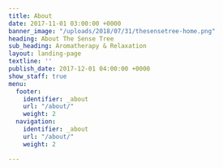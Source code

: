 ```yaml
---
title: About
date: 2017-11-01 03:00:00 +0000
banner_image: "/uploads/2018/07/31/thesensetree-home.png"
heading: About The Sense Tree
sub_heading: Aromatherapy & Relaxation
layout: landing-page
textline: ''
publish_date: 2017-12-01 04:00:00 +0000
show_staff: true
menu:
  footer:
    identifier: _about
    url: "/about/"
    weight: 2
  navigation:
    identifier: _about
    url: "/about/"
    weight: 2

---
```

